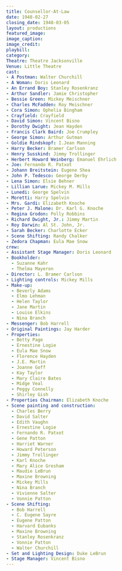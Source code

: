 ```yaml
---
title: Counsellor-At-Law
date: 1948-02-27
closing_date: 1948-03-05
layout: productions
featured_image:
image_caption:
image_credit:
playbill:
category:
Theatre: Theatre Jacksonville
Venue: Little Theatre
cast:
- A Postman: Walter Churchill
- A Woman: Doris Leonard
- An Errand Boy: Stanley Rosenkranz
- Arthur Sandler: Jamie Christopher
- Bessie Green: Mickey Meischner
- Charles McFadden: Roy Meischner
- Cora Simon: Ophelia Bingham
- Crayfield: Crayfield
- David Simon: Vincent Bisno
- Dorothy Dwight: Jean Hayden
- Francis Clark Baird: Joe Crumpley
- George Simon: Arthur Gutman
- Goldie Rindskopf: I.Jean Manning
- Harry Becker: Bramer Carlson
- Henry Susskind: Jimmy Trollinger
- Herbert Howard Weinberg: Emanuel Ehrlich
- Joe: Fernando R. Patxot
- Johann Breitstein: Eugene Shea
- John P. Tedesco: George Derby
- Lena Simon: Elsie Behner
- Lillian Larue: Mickey M. Mills
- Lunedi: George Spelvin
- Moretti: Harry Spelvin
- Mrs. Gardi: Elizabeth Knoche
- Peter J. Malone: Dr. Karl G. Knoche
- Regina Grodon: Polly Robbins
- Richard Dwight, Jr.: Jimmy Martin
- Roy Darwin: Al St. John, Jr.
- Sarah Becker: Charlotte Ecker
- Scene Shifting: Randy Chalker
- Zedora Chapman: Eula Mae Snow
crew:
- Assistant Stage Manager: Doris Leonard
- Bookholder:
  - Suzanne Kahr
  - Thelma Mayeron
- Director: L. Bramer Carlson
- Lighting controls: Mickey Mills
- Make-up:
  - Beverly Adams
  - Elmo Lehman
  - Helen Taylor
  - Jane Martin
  - Louise Elkins
  - Nina Branch
- Messenger: Bob Harrell
- Original Paintings: Jay Harder
- Properties:
  - Betty Page
  - Ernestine Logie
  - Eula Mae Snow
  - Florence Hayden
  - J.E. Martin
  - Joanne Goff
  - Kay Taylor
  - Mary Claire Bates
  - Midge Veal
  - Peggy Connelly
  - Shirley Gish
- Properties Chairman: Elizabeth Knoche
- Scene painting and construction:
  - Charles Berry
  - David Salter
  - Edith Vaughn
  - Ernestine Logie
  - Fernando R. Patxot
  - Gene Patton
  - Harriet Warner
  - Howard Peterson
  - Jimmy Trollinger
  - Karl Knoche
  - Mary Alice Gresham
  - Maudie LeBrun
  - Maxine Browning
  - Mickey Mills
  - Nina Branch
  - Vivienne Salter
  - Vonnie Patton
- Scene Shifting:
  - Bob Harrell
  - C. Eugene Sayre
  - Eugene Patton
  - Harvard Eubanks
  - Maxine Browning
  - Stanley Rosenkranz
  - Vonnie Patton
  - Walter Churchill
- Set and Lighting Design: Duke LeBrun
- Stage Manager: Vincent Bisno
---
```


